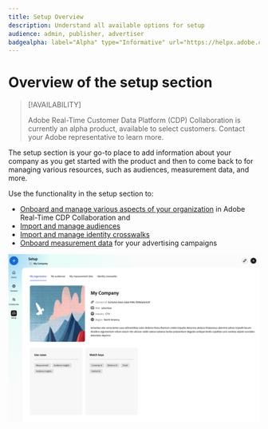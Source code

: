 ```yaml
---
title: Setup Overview
description: Understand all available options for setup 
audience: admin, publisher, advertiser
badgealpha: label="Alpha" type="Informative" url="https://helpx.adobe.com/legal/product-descriptions/real-time-customer-data-platform-b2b-edition-prime-and-ultimate-packages.html newtab=true"
---
```


# Overview of the setup section

>[!AVAILABILITY]
>
>Adobe Real-Time Customer Data Platform (CDP) Collaboration is currently an alpha product, available to select customers. Contact your Adobe representative to learn more. 

The setup section is your go-to place to add information about your company as you get started with the product and then to come back to for managing various resources, such as audiences, measurement data, and more. 

Use the functionality in the setup section to:

* [Onboard and manage various aspects of your organization](/help/guide/setup/onboard-organization.md) in Adobe Real-Time CDP Collaboration and 
* [Import and manage audiences](/help/guide/setup/onboard-audiences.md)
* [Import and manage identity crosswalks](/help/guide/setup/identity-crosswalk.md)
* [Onboard measurement data](/help/guide/setup/onboard-measurement-data.md) for your advertising campaigns 

![Setup page](/help/assets/setup/setup-page.png)



